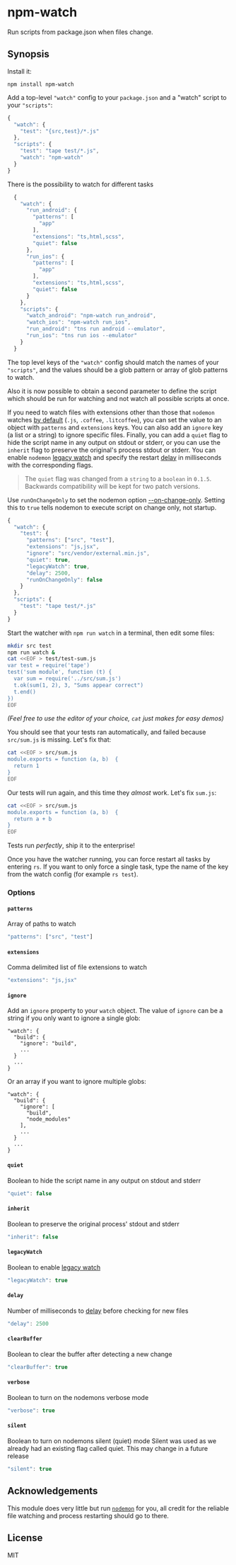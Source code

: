 # npm-watch

Run scripts from package.json when files change.

## Synopsis

Install it:

    npm install npm-watch

Add a top-level `"watch"` config to your `package.json` and a "watch" script to
your `"scripts"`:

```javascript
{
  "watch": {
    "test": "{src,test}/*.js"
  },
  "scripts": {
    "test": "tape test/*.js",
    "watch": "npm-watch"
  }
}
```

There is the possibility to watch for different tasks

```javascript
  {
    "watch": {
      "run_android": {
        "patterns": [
          "app"
        ],
        "extensions": "ts,html,scss",
        "quiet": false
      },
      "run_ios": {
        "patterns": [
          "app"
        ],
        "extensions": "ts,html,scss",
        "quiet": false
      }
    },
    "scripts": {
      "watch_android": "npm-watch run_android",
      "watch_ios": "npm-watch run_ios",
      "run_android": "tns run android --emulator",
      "run_ios": "tns run ios --emulator"
    }
  }
```

The top level keys of the `"watch"` config should match the names of your `"scripts"`, and
the values should be a glob pattern or array of glob patterns to watch.

Also it is now possible to obtain a second parameter to define the script which should be run for watching and not watch all possible scripts at once.

If you need to watch files with extensions other than those that `nodemon` watches [by default](https://github.com/remy/nodemon#specifying-extension-watch-list) (`.js`, `.coffee`, `.litcoffee`), you can set the value to an object with `patterns` and `extensions` keys. You can also add an `ignore` key (a list or a string) to ignore specific files. Finally, you can add a `quiet` flag to hide the script name in any output on stdout or stderr, or you can use the `inherit` flag to preserve the original's process stdout or stderr. You can enable `nodemon` [legacy watch](https://github.com/remy/nodemon#application-isnt-restarting) and specify the restart [delay](https://github.com/remy/nodemon#delaying-restarting) in milliseconds with the corresponding flags.

> The `quiet` flag was changed from a `string` to a `boolean` in `0.1.5`. Backwards compatibility will be kept for two patch versions.

Use  `runOnChangeOnly` to set the nodemon option [--on-change-only](https://github.com/remy/nodemon/blob/master/doc/cli/options.txt "--on-change-only"). Setting this to `true` tells nodemon to execute script on change only, not startup.

```javascript
{
  "watch": {
    "test": {
      "patterns": ["src", "test"],
      "extensions": "js,jsx",
      "ignore": "src/vendor/external.min.js",
      "quiet": true,
      "legacyWatch": true,
      "delay": 2500,
      "runOnChangeOnly": false
    }
  },
  "scripts": {
    "test": "tape test/*.js"
  }
}
```

Start the watcher with `npm run watch` in a terminal, then edit some files:

```bash
mkdir src test
npm run watch &
cat <<EOF > test/test-sum.js
var test = require('tape')
test('sum module', function (t) {
  var sum = require('../src/sum.js')
  t.ok(sum(1, 2), 3, "Sums appear correct")
  t.end()
})
EOF
```

_(Feel free to use the editor of your choice, `cat` just makes for easy demos)_

You should see that your tests ran automatically, and failed because `src/sum.js`
is missing. Let's fix that:

```bash
cat <<EOF > src/sum.js
module.exports = function (a, b)  {
  return 1
}
EOF
```

Our tests will run again, and this time they *almost* work. Let's fix `sum.js`:

```bash
cat <<EOF > src/sum.js
module.exports = function (a, b)  {
  return a + b
}
EOF
```

Tests run *perfectly*, ship it to the enterprise!

Once you have the watcher running, you can force restart all tasks by entering `rs`.
If you want to only force a single task, type the name of the key from the watch config (for example `rs test`).

### Options

#### `patterns`

Array of paths to watch
```javascript
"patterns": ["src", "test"]
```

#### `extensions`

Comma delimited list of file extensions to watch
```javascript
"extensions": "js,jsx"
```

#### `ignore`

Add an `ignore` property to your `watch` object. The value of `ignore` can be a string if you only want to ignore
a single glob:

```
"watch": {
  "build": {
    "ignore": "build",
    ...
  }
  ...
}
```

Or an array if you want to ignore multiple globs:

```
"watch": {
  "build": {
    "ignore": [
      "build",
      "node_modules"
    ],
    ...
  }
  ...
}
```

#### `quiet`

Boolean to hide the script name in any output on stdout and stderr
```javascript
"quiet": false
```

#### `inherit`

Boolean to preserve the original process' stdout and stderr
```javascript
"inherit": false
```

#### `legacyWatch`

Boolean to enable [legacy watch](https://github.com/remy/nodemon#application-isnt-restarting)
```javascript
"legacyWatch": true
```

#### `delay`

Number of milliseconds to [delay](https://github.com/remy/nodemon#delaying-restarting) before checking for new files
```javascript
"delay": 2500
```

#### `clearBuffer`

Boolean to clear the buffer after detecting a new change
```javascript
"clearBuffer": true
```

#### `verbose`

Boolean to turn on the nodemons verbose mode
```javascript
"verbose": true
```

#### `silent`

Boolean to turn on nodemons silent (quiet) mode
Silent was used as we already had an existing flag called quiet. This may change in a future release

```javascript
"silent": true
```

## Acknowledgements

This module does very little but run [`nodemon`](http://npm.im/nodemon) for you, all
credit for the reliable file watching and process restarting should go to there.

## License

MIT
